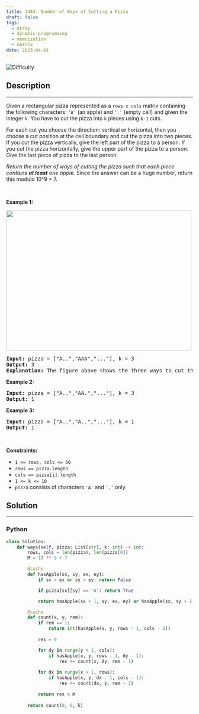 ```yaml
---
title: 1444. Number of Ways of Cutting a Pizza
draft: false
tags: 
  - array
  - dynamic-programming
  - memoization
  - matrix
date: 2023-04-01
---
```


![Difficulty](https://img.shields.io/badge/Difficulty-Hard-blue.svg)

## Description

---
<p>Given a rectangular pizza represented as a <code>rows x cols</code>&nbsp;matrix containing the following characters: <code>&#39;A&#39;</code> (an apple) and <code>&#39;.&#39;</code> (empty cell) and given the integer <code>k</code>. You have to cut the pizza into <code>k</code> pieces using <code>k-1</code> cuts.&nbsp;</p>

<p>For each cut you choose the direction: vertical or horizontal, then you choose a cut position at the cell boundary and cut the pizza into two pieces. If you cut the pizza vertically, give the left part of the pizza to a person. If you cut the pizza horizontally, give the upper part of the pizza to a person. Give the last piece of pizza to the last person.</p>

<p><em>Return the number of ways of cutting the pizza such that each piece contains <strong>at least</strong> one apple.&nbsp;</em>Since the answer can be a huge number, return this modulo 10^9 + 7.</p>

<p>&nbsp;</p>
<p><strong class="example">Example 1:</strong></p>

<p><strong><img alt="" src="https://assets.leetcode.com/uploads/2020/04/23/ways_to_cut_apple_1.png" style="width: 500px; height: 378px;" /></strong></p>

<pre>
<strong>Input:</strong> pizza = [&quot;A..&quot;,&quot;AAA&quot;,&quot;...&quot;], k = 3
<strong>Output:</strong> 3 
<strong>Explanation:</strong> The figure above shows the three ways to cut the pizza. Note that pieces must contain at least one apple.
</pre>

<p><strong class="example">Example 2:</strong></p>

<pre>
<strong>Input:</strong> pizza = [&quot;A..&quot;,&quot;AA.&quot;,&quot;...&quot;], k = 3
<strong>Output:</strong> 1
</pre>

<p><strong class="example">Example 3:</strong></p>

<pre>
<strong>Input:</strong> pizza = [&quot;A..&quot;,&quot;A..&quot;,&quot;...&quot;], k = 1
<strong>Output:</strong> 1
</pre>

<p>&nbsp;</p>
<p><strong>Constraints:</strong></p>

<ul>
	<li><code>1 &lt;= rows, cols &lt;= 50</code></li>
	<li><code>rows ==&nbsp;pizza.length</code></li>
	<li><code>cols ==&nbsp;pizza[i].length</code></li>
	<li><code>1 &lt;= k &lt;= 10</code></li>
	<li><code>pizza</code> consists of characters <code>&#39;A&#39;</code>&nbsp;and <code>&#39;.&#39;</code> only.</li>
</ul>


## Solution

---
### Python
``` py title='number-of-ways-of-cutting-a-pizza'
class Solution:
    def ways(self, pizza: List[str], k: int) -> int:
        rows, cols = len(pizza), len(pizza[0])
        M = 10 ** 9 + 7

        @cache
        def hasApple(sx, sy, ex, ey):
            if sx > ex or sy > ey: return False

            if pizza[sx][sy] == 'A': return True

            return hasApple(sx + 1, sy, ex, ey) or hasApple(sx, sy + 1, ex, ey)

        @cache
        def count(x, y, rem):
            if rem == 1:
                return int(hasApple(x, y, rows - 1, cols - 1))
            
            res = 0

            for dy in range(y + 1, cols):
                if hasApple(x, y, rows - 1, dy - 1):
                    res += count(x, dy, rem - 1)
            
            for dx in range(x + 1, rows):
                if hasApple(x, y, dx - 1, cols - 1):
                    res += count(dx, y, rem - 1)
            
            return res % M
        
        return count(0, 0, k)


```

